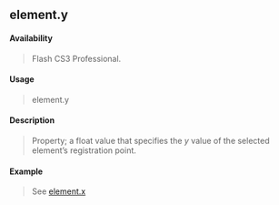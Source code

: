 ## element.y

#### Availability

> Flash CS3 Professional.

#### Usage

> element.y

#### Description

> Property; a float value that specifies the *y* value of the selected element’s registration point.

#### Example

> See [element.x](#_bookmark409)
